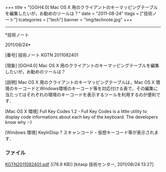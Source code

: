﻿+++
title = "[GGH4.0] Mac OS X 用のクライアントのキーマッピングテーブルを編集したいが，お勧めのツールは？"
date = "2011-08-24"
ttags = ["技術ノート"]
tcategories = ["tech"]
banner = "img/technote.jpg"
+++

-----------------------------------------------------------------------------------------------------------------------------

*技術ノート

2011/08/24*


[番号]
技術ノート KGTN 2011082401

[現象]
[GGH4.0] Mac OS X
用のクライアントのキーマッピングテーブルを編集したいが，お勧めのツールは？

[説明]
Mac OS X 用のクライアントのキーマッピングテーブルは，Mac OS X
環境のキーコードとWindows環境のキーコード等を対応付ける表で，その編集に当たってはそれぞれの環境のキーコードを表示するツールを利用するのが便利です．

[Mac OS X 環境]
Full Key Codes 1.2 - Full Key Codes is a little utility to display code
informations about each key of the keyboard. The developers know why :-)

[Windows 環境]
KeyInDisp ? スキャンコード・仮想キーコード等が表示されます．


### ファイル

 
 


[KGTN2011082401.pdf](http://techreport.kitasp.net/attachments/download/602/KGTN2011082401.pdf)
 [(76.9 KB)] [kitasp 技術センター, 2011/08/24
13:27]


 


 

